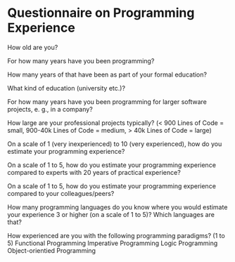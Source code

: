 # Questionnaire on Programming Experience

How old are you?

For how many years have you been programming?

How many years of that have been as part of your formal education?

What kind of education (university etc.)?

For how many years have you been programming for larger software projects, e. g., in a company?

How large are your professional projects typically? (< 900 Lines of Code = small, 900-40k Lines of Code = medium, > 40k Lines of Code = large)


On a scale of 1 (very inexperienced) to 10 (very experienced), how do you estimate your programming experience?


On a scale of 1 to 5, how do you estimate your programming experience compared to experts with 20 years of practical experience?


On a scale of 1 to 5, how do you estimate your programming experience compared to your colleagues/peers?

How many programming languages do you know where you would estimate your experience 3 or higher (on a scale of 1 to 5)? Which languages are that?


How experienced are you with the following programming paradigms? (1 to 5)
Functional Programming
Imperative Programming
Logic Programming
Object-orientied Programming